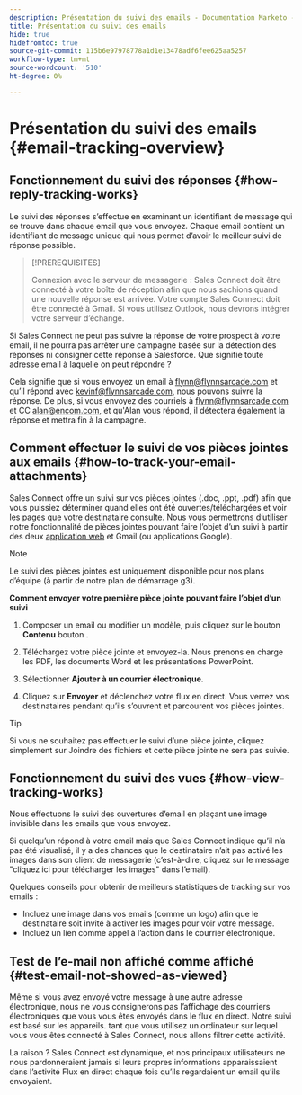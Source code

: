 ```yaml
---
description: Présentation du suivi des emails - Documentation Marketo - Documentation du produit
title: Présentation du suivi des emails
hide: true
hidefromtoc: true
source-git-commit: 115b6e97978778a1d1e13478adf6fee625aa5257
workflow-type: tm+mt
source-wordcount: '510'
ht-degree: 0%

---
```


# Présentation du suivi des emails {#email-tracking-overview}

## Fonctionnement du suivi des réponses {#how-reply-tracking-works}

Le suivi des réponses s’effectue en examinant un identifiant de message qui se trouve dans chaque email que vous envoyez. Chaque email contient un identifiant de message unique qui nous permet d’avoir le meilleur suivi de réponse possible.

>[!PREREQUISITES]
>
>Connexion avec le serveur de messagerie : Sales Connect doit être connecté à votre boîte de réception afin que nous sachions quand une nouvelle réponse est arrivée. Votre compte Sales Connect doit être connecté à Gmail. Si vous utilisez Outlook, nous devrons intégrer votre serveur d’échange.

Si Sales Connect ne peut pas suivre la réponse de votre prospect à votre email, il ne pourra pas arrêter une campagne basée sur la détection des réponses ni consigner cette réponse à Salesforce. Que signifie toute adresse email à laquelle on peut répondre ?

Cela signifie que si vous envoyez un email à flynn@flynnsarcade.com et qu’il répond avec kevinf@flynnsarcade.com, nous pouvons suivre la réponse. De plus, si vous envoyez des courriels à flynn@flynnsarcade.com et CC alan@encom.com, et qu&#39;Alan vous répond, il détectera également la réponse et mettra fin à la campagne.

## Comment effectuer le suivi de vos pièces jointes aux emails {#how-to-track-your-email-attachments}

Sales Connect offre un suivi sur vos pièces jointes (.doc, .ppt, .pdf) afin que vous puissiez déterminer quand elles ont été ouvertes/téléchargées et voir les pages que votre destinataire consulte. Nous vous permettrons d’utiliser notre fonctionnalité de pièces jointes pouvant faire l’objet d’un suivi à partir des deux [application web](https://toutapp.com/login) et Gmail (ou applications Google).

>[!NOTE]
>
>Le suivi des pièces jointes est uniquement disponible pour nos plans d’équipe (à partir de notre plan de démarrage g3).

**Comment envoyer votre première pièce jointe pouvant faire l’objet d’un suivi**

1. Composer un email ou modifier un modèle, puis cliquez sur le bouton **Contenu** bouton .

1. Téléchargez votre pièce jointe et envoyez-la. Nous prenons en charge les PDF, les documents Word et les présentations PowerPoint.

1. Sélectionner **Ajouter à un courrier électronique**.

1. Cliquez sur **Envoyer** et déclenchez votre flux en direct. Vous verrez vos destinataires pendant qu’ils s’ouvrent et parcourent vos pièces jointes.

>[!TIP]
>
>Si vous ne souhaitez pas effectuer le suivi d’une pièce jointe, cliquez simplement sur Joindre des fichiers et cette pièce jointe ne sera pas suivie.

## Fonctionnement du suivi des vues {#how-view-tracking-works}

Nous effectuons le suivi des ouvertures d’email en plaçant une image invisible dans les emails que vous envoyez.

Si quelqu’un répond à votre email mais que Sales Connect indique qu’il n’a pas été visualisé, il y a des chances que le destinataire n’ait pas activé les images dans son client de messagerie (c’est-à-dire, cliquez sur le message &quot;cliquez ici pour télécharger les images&quot; dans l’email).

Quelques conseils pour obtenir de meilleurs statistiques de tracking sur vos emails :

* Incluez une image dans vos emails (comme un logo) afin que le destinataire soit invité à activer les images pour voir votre message.
* Incluez un lien comme appel à l’action dans le courrier électronique.

## Test de l’e-mail non affiché comme affiché {#test-email-not-showed-as-viewed}

Même si vous avez envoyé votre message à une autre adresse électronique, nous ne vous consignerons pas l’affichage des courriers électroniques que vous vous êtes envoyés dans le flux en direct. Notre suivi est basé sur les appareils. tant que vous utilisez un ordinateur sur lequel vous vous êtes connecté à Sales Connect, nous allons filtrer cette activité.

La raison ? Sales Connect est dynamique, et nos principaux utilisateurs ne nous pardonneraient jamais si leurs propres informations apparaissaient dans l’activité Flux en direct chaque fois qu’ils regardaient un email qu’ils envoyaient.
